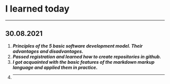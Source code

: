 # __I learned today__
---
## __30.08.2021__

1.	___Principles of the 5 basic software development model. Their advantages and disadvantages.___
2.	___Passed registration and learned how to create repositories in github.___
3.	___I got acquainted with the basic features of the markdown markup language and applied them in practice.___
4.	---

